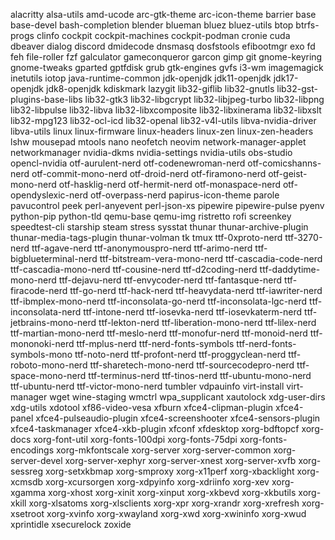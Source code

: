 alacritty
alsa-utils
amd-ucode
arc-gtk-theme
arc-icon-theme
barrier
base
base-devel
bash-completion
blender
blueman
bluez
bluez-utils
btop
btrfs-progs
clinfo
cockpit
cockpit-machines
cockpit-podman
cronie
cuda
dbeaver
dialog
discord
dmidecode
dnsmasq
dosfstools
efibootmgr
exo
fd
feh
file-roller
fzf
galculator
gameconqueror
garcon
gimp
git
gnome-keyring
gnome-tweaks
gparted
gptfdisk
grub
gtk-engines
gvfs
i3-wm
imagemagick
inetutils
iotop
java-runtime-common
jdk-openjdk
jdk11-openjdk
jdk17-openjdk
jdk8-openjdk
kdiskmark
lazygit
lib32-giflib
lib32-gnutls
lib32-gst-plugins-base-libs
lib32-gtk3
lib32-libgcrypt
lib32-libjpeg-turbo
lib32-libpng
lib32-libpulse
lib32-libva
lib32-libxcomposite
lib32-libxinerama
lib32-libxslt
lib32-mpg123
lib32-ocl-icd
lib32-openal
lib32-v4l-utils
libva-nvidia-driver
libva-utils
linux
linux-firmware
linux-headers
linux-zen
linux-zen-headers
lshw
mousepad
mtools
nano
neofetch
neovim
network-manager-applet
networkmanager
nvidia-dkms
nvidia-settings
nvidia-utils
obs-studio
opencl-nvidia
otf-aurulent-nerd
otf-codenewroman-nerd
otf-comicshanns-nerd
otf-commit-mono-nerd
otf-droid-nerd
otf-firamono-nerd
otf-geist-mono-nerd
otf-hasklig-nerd
otf-hermit-nerd
otf-monaspace-nerd
otf-opendyslexic-nerd
otf-overpass-nerd
papirus-icon-theme
parole
pavucontrol
peek
perl-anyevent
perl-json-xs
pipewire
pipewire-pulse
pyenv
python-pip
python-tld
qemu-base
qemu-img
ristretto
rofi
screenkey
speedtest-cli
starship
steam
stress
sysstat
thunar
thunar-archive-plugin
thunar-media-tags-plugin
thunar-volman
tk
tmux
ttf-0xproto-nerd
ttf-3270-nerd
ttf-agave-nerd
ttf-anonymouspro-nerd
ttf-arimo-nerd
ttf-bigblueterminal-nerd
ttf-bitstream-vera-mono-nerd
ttf-cascadia-code-nerd
ttf-cascadia-mono-nerd
ttf-cousine-nerd
ttf-d2coding-nerd
ttf-daddytime-mono-nerd
ttf-dejavu-nerd
ttf-envycoder-nerd
ttf-fantasque-nerd
ttf-firacode-nerd
ttf-go-nerd
ttf-hack-nerd
ttf-heavydata-nerd
ttf-iawriter-nerd
ttf-ibmplex-mono-nerd
ttf-inconsolata-go-nerd
ttf-inconsolata-lgc-nerd
ttf-inconsolata-nerd
ttf-intone-nerd
ttf-iosevka-nerd
ttf-iosevkaterm-nerd
ttf-jetbrains-mono-nerd
ttf-lekton-nerd
ttf-liberation-mono-nerd
ttf-lilex-nerd
ttf-martian-mono-nerd
ttf-meslo-nerd
ttf-monofur-nerd
ttf-monoid-nerd
ttf-mononoki-nerd
ttf-mplus-nerd
ttf-nerd-fonts-symbols
ttf-nerd-fonts-symbols-mono
ttf-noto-nerd
ttf-profont-nerd
ttf-proggyclean-nerd
ttf-roboto-mono-nerd
ttf-sharetech-mono-nerd
ttf-sourcecodepro-nerd
ttf-space-mono-nerd
ttf-terminus-nerd
ttf-tinos-nerd
ttf-ubuntu-mono-nerd
ttf-ubuntu-nerd
ttf-victor-mono-nerd
tumbler
vdpauinfo
virt-install
virt-manager
wget
wine-staging
wmctrl
wpa_supplicant
xautolock
xdg-user-dirs
xdg-utils
xdotool
xf86-video-vesa
xfburn
xfce4-clipman-plugin
xfce4-panel
xfce4-pulseaudio-plugin
xfce4-screenshooter
xfce4-sensors-plugin
xfce4-taskmanager
xfce4-xkb-plugin
xfconf
xfdesktop
xorg-bdftopcf
xorg-docs
xorg-font-util
xorg-fonts-100dpi
xorg-fonts-75dpi
xorg-fonts-encodings
xorg-mkfontscale
xorg-server
xorg-server-common
xorg-server-devel
xorg-server-xephyr
xorg-server-xnest
xorg-server-xvfb
xorg-sessreg
xorg-setxkbmap
xorg-smproxy
xorg-x11perf
xorg-xbacklight
xorg-xcmsdb
xorg-xcursorgen
xorg-xdpyinfo
xorg-xdriinfo
xorg-xev
xorg-xgamma
xorg-xhost
xorg-xinit
xorg-xinput
xorg-xkbevd
xorg-xkbutils
xorg-xkill
xorg-xlsatoms
xorg-xlsclients
xorg-xpr
xorg-xrandr
xorg-xrefresh
xorg-xsetroot
xorg-xvinfo
xorg-xwayland
xorg-xwd
xorg-xwininfo
xorg-xwud
xprintidle
xsecurelock
zoxide
